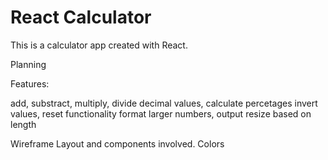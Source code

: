# React Calculator

This is a calculator app created with React. 

Planning

Features:

add, substract, multiply, divide
decimal values, calculate percetages
invert values, reset functionality
format larger numbers, output resize based on length

Wireframe
Layout and components involved.
Colors
